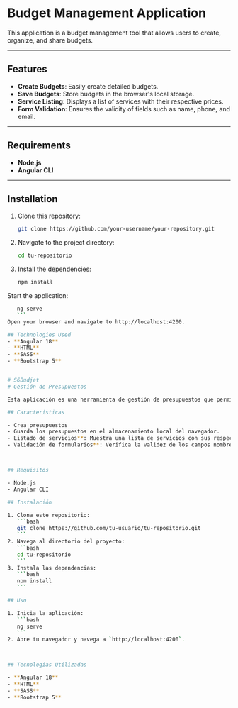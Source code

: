 # Budget Management Application

This application is a budget management tool that allows users to create, organize, and share budgets.

---

## Features

- **Create Budgets**: Easily create detailed budgets.
- **Save Budgets**: Store budgets in the browser's local storage.
- **Service Listing**: Displays a list of services with their respective prices.
- **Form Validation**: Ensures the validity of fields such as name, phone, and email.

---

## Requirements

- **Node.js**
- **Angular CLI**

---

## Installation

1. Clone this repository:
   ```bash
   git clone https://github.com/your-username/your-repository.git
2. Navigate to the project directory:
    ```bash
    cd tu-repositorio
    ```
3. Install the dependencies:
    ```bash
    npm install
    ```
Start the application:
 ```bash
    ng serve
    ```
Open your browser and navigate to http://localhost:4200.

## Technologies Used
- **Angular 18**
- **HTML**
- **SASS**
- **Bootstrap 5**


# S6Budjet
# Gestión de Presupuestos

Esta aplicación es una herramienta de gestión de presupuestos que permite a los usuarios crear, ordenar y compartir presupuestos.

## Características

- Crea presupuestos
- Guarda los presupuestos en el almacenamiento local del navegador.
- Listado de servicios**: Muestra una lista de servicios con sus respectivos precios.
- Validación de formularios**: Verifica la validez de los campos nombre, teléfono y email.



## Requisitos

- Node.js
- Angular CLI

## Instalación

1. Clona este repositorio:
    ```bash
    git clone https://github.com/tu-usuario/tu-repositorio.git
    ```
2. Navega al directorio del proyecto:
    ```bash
    cd tu-repositorio
    ```
3. Instala las dependencias:
    ```bash
    npm install
    ```

## Uso

1. Inicia la aplicación:
    ```bash
    ng serve
    ```
2. Abre tu navegador y navega a `http://localhost:4200`.



## Tecnologías Utilizadas

- **Angular 18**
- **HTML**
- **SASS**
- **Bootstrap 5**
